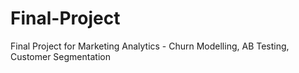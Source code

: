 # Final-Project
Final Project for Marketing Analytics - Churn Modelling, AB Testing, Customer Segmentation

